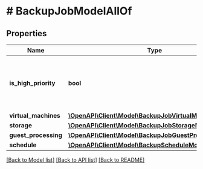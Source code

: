 # # BackupJobModelAllOf

## Properties

Name | Type | Description | Notes
------------ | ------------- | ------------- | -------------
**is_high_priority** | **bool** | If *true*, the job has a high priority in getting backup infrastructure resources. |
**virtual_machines** | [**\OpenAPI\Client\Model\BackupJobVirtualMachinesModel**](BackupJobVirtualMachinesModel.md) |  |
**storage** | [**\OpenAPI\Client\Model\BackupJobStorageModel**](BackupJobStorageModel.md) |  |
**guest_processing** | [**\OpenAPI\Client\Model\BackupJobGuestProcessingModel**](BackupJobGuestProcessingModel.md) |  |
**schedule** | [**\OpenAPI\Client\Model\BackupScheduleModel**](BackupScheduleModel.md) |  |

[[Back to Model list]](../../README.md#models) [[Back to API list]](../../README.md#endpoints) [[Back to README]](../../README.md)
